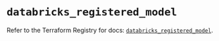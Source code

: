 # `databricks_registered_model`

Refer to the Terraform Registry for docs: [`databricks_registered_model`](https://registry.terraform.io/providers/databricks/databricks/1.92.0/docs/resources/registered_model).
